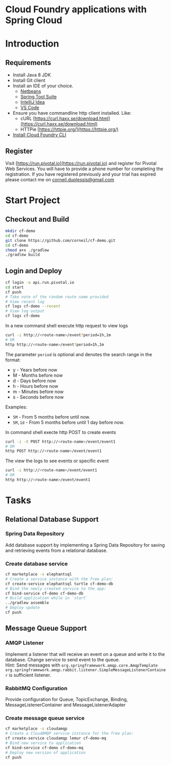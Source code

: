 # Cloud Foundry applications with Spring Cloud

# Introduction

## Requirements
* Install Java 8 JDK
* Install Git client
* Install an IDE of your choice.   
    * [Netbeans](https://netbeans.org/downloads/)
    * [Spring Tool Suite](https://spring.io/tools/sts/all/)    
    * [IntelliJ Idea](https://www.jetbrains.com/idea/download/)
    * [VS Code](https://code.visualstudio.com/)       
* Ensure you have commandline http client installed. Like: 
    * cURL [https://curl.haxx.se/download.html](https://curl.haxx.se/download.html)
    * HTTPie [https://httpie.org/](https://httpie.org/)
* [Install Cloud Foundry CLI](https://docs.cloudfoundry.org/cf-cli/install-go-cli.html)


## Register
Visit [https://run.pivotal.io](https://run.pivotal.io) and register for Pivotal Web Services.
You will have to provide a phone number for completing the registration. 
If you have registered previously and your trial has expired please contact me on [corneil.duplessis@gmail.com](mailto:corneil.duplessis@gmail.com)

# Start Project

## Checkout and Build
```bash
mkdir cf-demo
cd cf-demo
git clone https://github.com/corneil/cf-demo.git
cd cf-demo
chmod a+x ./gradlew
./gradlew build
```

## Login and Deploy

```bash
cf login -a api.run.pivotal.io
cd start 
cf push
# Take note of the random route name provided
# View recent log
cf logs cf-demo --recent
# View log output
cf logs cf-demo 
```

In a new command shell execute http request to view logs

```bash
curl -i http://<route-name>/event?period=1h,1m
# OR
http http://<route-name>/event?period=1h,1m
```
The parameter `period` is optional and denotes the search range in the format:

* y - Years before now
* M - Months before now
* d - Days before now
* h - Hours before now
* m - Minutes before now
* s - Seconds before now

Examples:
* `5M` - From 5 months before until now.
* `5M,1d` -  From 5 months before until 1 day before now.

In command shell execte http POST to create events
```bash
curl -i -X POST http://<route-name>/event/event1
# OR
http POST http://<route-name>/event/event1
```

The view the logs to see events or specific event

```bash
curl -i http://<route-name>/event/event1
# OR
http http://<route-name>/event/event1
```

# Tasks

## Relational Database Support

### Spring Data Repository
Add database support by implementing a Spring Data Repository for saving and retrieving events from a relational database.

### Create database service

```bash
cf marketplace -s elephantsql
# Create a service instance with the free plan:
cf create-service elephantsql turtle cf-demo-db
# Bind the newly created service to the app:
cf bind-service cf-demo cf-demo-db
# Build application while in `start`
../gradlew assemble
# Deploy update
cf push
```

## Message Queue Support

### AMQP Listener
Implement a listener that will receive an event on a queue and write it to the database. Change service to send event to the queue.  
Hint:
    Send messages with `org.springframework.amqp.core.AmqpTemplate`
    `org.springframework.amqp.rabbit.listener.SimpleMessageListenerContainer` is sufficient listener. 

### RabbitMQ Configuration
Provide configuration for Queue, TopicExchange, Binding, MessageListenerContainer and MessageListenerAdapter

### Create message queue service

```bash
cf marketplace -s cloudamqp
# Create a CloudAMQP service instance for the free plan:
cf create-service cloudamqp lemur cf-demo-mq
# Bind new service to application 
cf bind-service cf-demo cf-demo-mq
# Deploy new version of application
cf push
```

